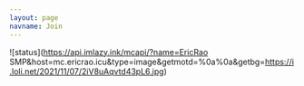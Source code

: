 ```yaml
---
layout: page
navname: Join
---
```

![status](https://api.imlazy.ink/mcapi/?name=EricRao SMP&host=mc.ericrao.icu&type=image&getmotd=%0a%0a&getbg=https://i.loli.net/2021/11/07/2iV8uAqvtd43pL6.jpg)
